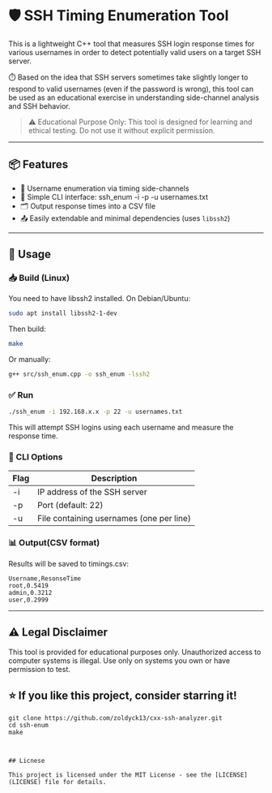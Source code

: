# 🛡️ SSH Timing Enumeration Tool 

This is a lightweight C++ tool that measures SSH login response times for various usernames in order to detect potentially valid users on a target SSH server.

⏱️ Based on the idea that SSH servers sometimes take slightly longer to respond to valid usernames (even if the password is wrong), this tool can be used as an educational exercise in understanding side-channel analysis and SSH behavior.

> ⚠️ Educational Purpose Only: This tool is designed for learning and ethical testing. Do not use it without explicit permission.

---

## 📦 Features

- 🧠 Username enumeration via timing side-channels
- 🧾 Simple CLI interface: ssh_enum -i <ip> -p <port> -u usernames.txt
- 🗂️ Output response times into a CSV file
- 📤 Easily extendable and minimal dependencies (uses `libssh2`)

---

## 🚀 Usage

### 📥 Build (Linux)

You need to have libssh2 installed. On Debian/Ubuntu:

```bash
sudo apt install libssh2-1-dev
```
Then build:
```bash
make
```
Or manually:
```bash
g++ src/ssh_enum.cpp -o ssh_enum -lssh2
```
### ✅ Run
```bash
./ssh_enum -i 192.168.x.x -p 22 -u usernames.txt
```
This will attempt SSH logins using each
username and measure the response time.

### 🔧 CLI Options
| Flag     | Description |
| -------- | -------- |
| -i | IP address of the SSH server    |
| -p | Port (default: 22)     |
| -u    | File containing usernames (one per line)   |

### 📊  Output(CSV format)
Results will be saved to timings.csv:
```
Username,ResonseTime
root,0.5419
admin,0.3212
user,0.2999
```

---

## ⚠️ Legal Disclaimer
This tool is provided for educational purposes only.
Unauthorized access to computer systems is illegal.
Use only on systems you own or have permission to test.

## ⭐  If you like this project, consider starring it!
```
git clone https://github.com/zoldyck13/cxx-ssh-analyzer.git
cd ssh-enum
make



## Licnese

This project is licensed under the MIT License - see the [LICENSE](LICENSE) file for details.


